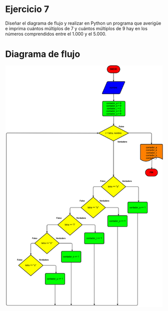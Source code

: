# Ejercicio 7

Diseñar el diagrama de flujo y realizar en Python un programa que averigüe e imprima cuántos múltiplos de 7 y cuántos múltiplos de 9 hay en los números comprendidos entre el 1.000 y el 5.000.

# Diagrama de flujo

![Diagrama](ejercicio7.png)
